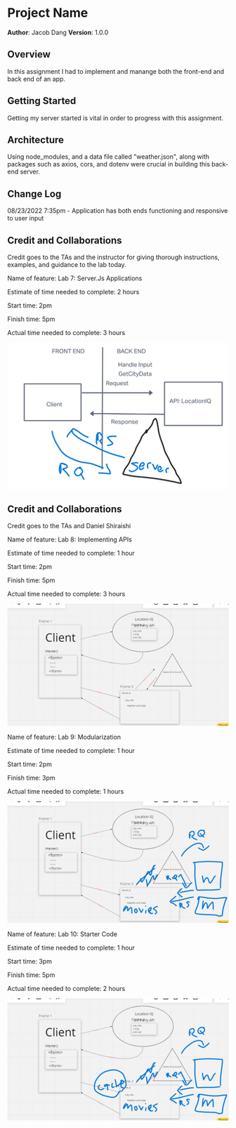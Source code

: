 # Project Name

**Author**: Jacob Dang
**Version**: 1.0.0

## Overview
<!-- Provide a high level overview of what this application is and why you are building it, beyond the fact that it's an assignment for this class. (i.e. What's your problem domain?) -->
In this assignment I had to implement and manange both the front-end and back end of an app.

## Getting Started
<!-- What are the steps that a user must take in order to build this app on their own machine and get it running? --> 
Getting my server started is vital in order to progress with this assignment.

## Architecture
<!-- Provide a detailed description of the application design. What technologies (languages, libraries, etc) you're using, and any other relevant design information. --> 
Using node_modules, and a data file called "weather.json", along with packages such as axios, cors, and dotenv were crucial in building this back-end server.

## Change Log
<!-- Use this area to document the iterative changes made to your application as each feature is successfully implemented. Use time stamps. Here's an example:

01-01-2001 4:59pm - Application now has a fully-functional express server, with a GET route for the location resource. -->
08/23/2022 7:35pm - Application has both ends functioning and responsive to user input

## Credit and Collaborations
<!-- Give credit (and a link) to other people or resources that helped you build this application. -->
Credit goes to the TAs and the instructor for giving thorough instructions, examples, and guidance to the lab today.

Name of feature: Lab 7: Server.Js Applications

Estimate of time needed to complete: 2 hours

Start time: 2pm

Finish time: 5pm

Actual time needed to complete: 3 hours

![Click to Open Lab7 Diagram](Lab_7_Diagram.png "Second Lab Diagram")

## Credit and Collaborations
<!-- Give credit (and a link) to other people or resources that helped you build this application. -->
Credit goes to the TAs and Daniel Shiraishi

Name of feature: Lab 8: Implementing APIs

Estimate of time needed to complete: 1 hour

Start time: 2pm

Finish time: 5pm

Actual time needed to complete: 3 hours

![Click to Open Lab8 Diagram](Lab_8_Diagram.png "Third Lab Diagram")

Name of feature: Lab 9: Modularization

Estimate of time needed to complete: 1 hour

Start time: 2pm

Finish time: 3pm

Actual time needed to complete: 1 hours

![Click to Open Lab9 Diagram](Lab_9_Diagram.png "Fourth Lab Diagram")

Name of feature: Lab 10: Starter Code 

Estimate of time needed to complete: 1 hour

Start time: 3pm

Finish time: 5pm

Actual time needed to complete: 2 hours

![Click to Open Lab10 Diagram](Lab_10_Diagram.png "Fifth Lab Diagram")